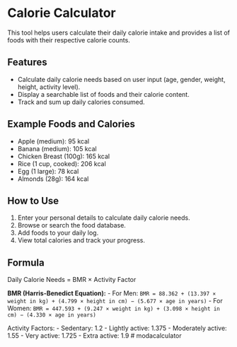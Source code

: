 # Calorie Calculator

This tool helps users calculate their daily calorie intake and provides
a list of foods with their respective calorie counts.

## Features

-   Calculate daily calorie needs based on user input (age, gender,
    weight, height, activity level).
-   Display a searchable list of foods and their calorie content.
-   Track and sum up daily calories consumed.

## Example Foods and Calories

-   Apple (medium): 95 kcal
-   Banana (medium): 105 kcal
-   Chicken Breast (100g): 165 kcal
-   Rice (1 cup, cooked): 206 kcal
-   Egg (1 large): 78 kcal
-   Almonds (28g): 164 kcal

## How to Use

1.  Enter your personal details to calculate daily calorie needs.
2.  Browse or search the food database.
3.  Add foods to your daily log.
4.  View total calories and track your progress.

## Formula

Daily Calorie Needs = BMR × Activity Factor

**BMR (Harris-Benedict Equation):** - For Men:
`BMR = 88.362 + (13.397 × weight in kg) + (4.799 × height in cm) − (5.677 × age in years)` -
For Women:
`BMR = 447.593 + (9.247 × weight in kg) + (3.098 × height in cm) − (4.330 × age in years)`

Activity Factors: - Sedentary: 1.2 - Lightly active: 1.375 - Moderately
active: 1.55 - Very active: 1.725 - Extra active: 1.9
#   m o d a c a l c u l a t o r  
 